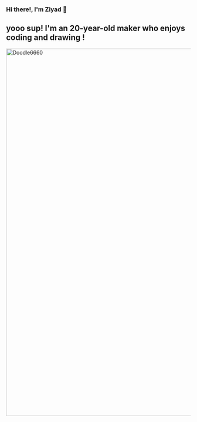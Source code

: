 ### Hi there!, I'm Ziyad 👋


## yooo sup! I'm an 20-year-old maker who enjoys coding and drawing !


<img src="https://cdn.discordapp.com/attachments/779282536585101313/1063660944431005717/68747470733a2f2f63646e2e646973636f72646170702e636f6d2f6174746163686d656e74732f3737393238323533363538353130313331332f3830353038373733383034363331363535342f6769746875625f62616e6e65725f6173646173646173642e706e67.png" alt="Doodle6660" width="1000" />

<br />
<br />

